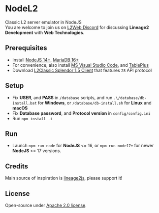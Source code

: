 # NodeL2
Classic L2 server emulator in NodeJS  
You are welcome to join us on [L2Web Discord](https://discord.com/invite/nxsWZe84ZX) for discussing **Lineage2 Development** with **Web Technologies**.

## Prerequisites
* Install [NodeJS 14+](https://nodejs.org/en/), [MariaDB 16+](https://mariadb.org/download/?t=mariadb&p=mariadb&r=10.6.11)
* For convenience, also install [MS Visual Studio Code](https://code.visualstudio.com/download), and [TablePlus](https://tableplus.com/download)
* Download [L2Classic Splendor 1.5 Client](https://drive.google.com/file/d/1gESVzhTnRUG08y9Yl0pyhiDGQhbGOg0m/view?usp=sharing) that features `28` API protocol

## Setup
* Fix **USER**, and **PASS** in `/database` scripts, and run `.\/database/db-install.bat` for **Windows**, or `/database/db-install.sh` for **Linux** and **macOS**
* Fix **Database password**, and **Protocol version** in `config/config.ini`
* Run `npm install -i`

## Run
* Launch `npm run node` for **NodeJS** <= 16, or `npm run node17+` for newer **NodeJS** >= 17 versions.

## Credits
Main source of inspiration is <a href="https://github.com/lineage2js/lineage2js">lineage2js</a>, please support it!

## License
Open-source under [Apache 2.0 license](https://www.apache.org/licenses/LICENSE-2.0).
